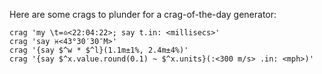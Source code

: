 Here are some crags to plunder for a crag-of-the-day generator:

```
crag 'my \t=♎️<22:04:22>; say t.in: <millisecs>'
crag 'say ♓️<43°30′30″M>'
crag '{say $^w * $^l}(1.1m±1%, 2.4m±4%)'
crag '{say $^x.value.round(0.1) ~ $^x.units}(:<300 m/s> .in: <mph>)'
```
